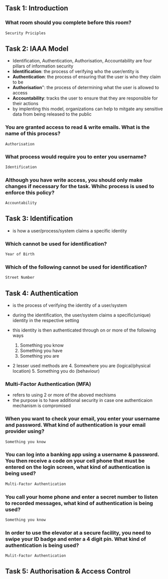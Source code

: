 ## Task 1: Introduction
### What room should you complete before this room?
```bash
Security Priciples
```

## Task 2: IAAA Model
* Identification, Authentication, Authorisation, Accountability are four pillars of information security
* **Identification**: the process of verifying who the user/entity is
* **Authentication**: the process of ensuring that the user is who they claim to be
* **Authorisation**": the process of determining what the user is allowed to access
* **Accountability**: tracks the user to ensure that they are responsible for their actions
* by implenting this model, organizations can help to mitgate any sensitive data from being released to the public

### You are granted access to read & write emails. What is the name of this process?
```
Authorisation
```
### What process would require you to enter you username?
```bash
Identification
```
### Although you have write access, you should only make changes if necessary for the task. Whihc process is used to enforce this policy?
```bash
Accountability
```

## Task 3: Identification
* is how a user/process/system claims a specific identity

### Which cannot be used for identification?
```bash
Year of Birth
```
### Which of the following cannot be used for identification?
```bash
Street Number
```

## Task 4:  Authentication
* is the process of verifying the identity of a user/system
* during the identification, the user/system claims a specific(unique) identity in the respective setting
* this identity is then authenticated through on or more of the following ways
    1. Something you know
    2. Something you have
    3. Something you are

* 2 lesser used methods are
    4. Somewhere you are (logical/physical location)
    5. Something you do (behaviour)

### Multi-Factor Authentication (MFA)
* refers to using 2 or more of the aboved mechisms
* the purpose is to have additional security in case one authenticaion mechanism is compromised

### When you want to check your email, you enter your username and password. What kind of authentication is your email provider using?
```bash
Something you know
```
### You can log into a banking app using a username & password. You then receive a code on your cell phone that must be entered on the login screen, what kind of authentication is being used?
```bash
Multi-Factor Authentication
```
### You call your home phone and enter a secret number to listen to recorded messages, what kind of authentication is being used?
```bash
Something you know
```
### In order to use the elevator at a secure facility, you need to swipe your ID badge and enter a 4 digit pin. What kind of authentication is being used?
```bash
Mulit-Factor Authentication
```


## Task 5: Authorisation & Access Control

